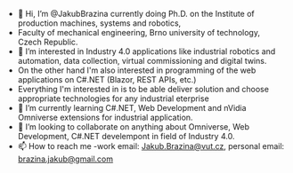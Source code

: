 - 👋 Hi, I’m @JakubBrazina currently doing Ph.D. on the Institute of production machines, systems and robotics, 
- Faculty of mechanical engineering, Brno university of technology, Czech Republic. 
- 👀 I’m interested in Industry 4.0 applications like industrial robotics and automation, data collection, virtual commissioning and digital twins.
- On the other hand I'm also interested in programming of the web applications on C#.NET (Blazor, REST APIs, etc.) 
- Everything I'm interested in is to be able deliver solution and choose appropriate technologies for any industrial eterprise
- 🌱 I’m currently learning C#.NET, Web Development and nVidia Omniverse extensions for industrial application.
- 💞️ I’m looking to collaborate on anything about Omniverse, Web Development, C#.NET develempont in field of Industry 4.0.
- 📫 How to reach me -work email: Jakub.Brazina@vut.cz, personal email: brazina.jakub@gmail.com

<!---
JakubBrazina/JakubBrazina is a ✨ special ✨ repository because its `README.md` (this file) appears on your GitHub profile.
You can click the Preview link to take a look at your changes.
--->
